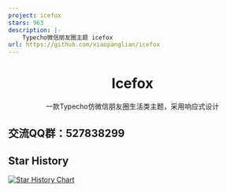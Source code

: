 ```yaml
---
project: icefox
stars: 963
description: |-
    Typecho微信朋友圈主题 icefox
url: https://github.com/xiaopanglian/icefox
---
```


<div align="center">
    <h1>Icefox</h1>
    <p>一款Typecho仿微信朋友圈生活类主题，采用响应式设计</p>
</div>

## **交流QQ群：527838299**

## Star History

[![Star History Chart](https://api.star-history.com/svg?repos=xiaopanglian/icefox&type=Date)](https://star-history.com/#xiaopanglian/icefox&Date)
